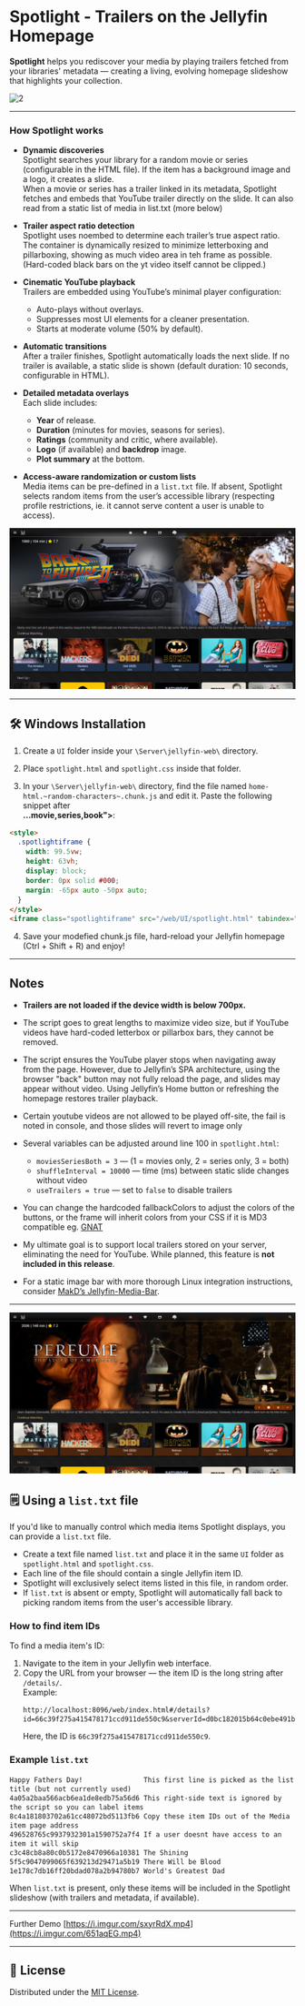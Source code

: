 # Spotlight - Trailers on the Jellyfin Homepage

**Spotlight** helps you rediscover your media by playing trailers fetched from your libraries' metadata — creating a living, evolving homepage slideshow that highlights your collection.

![2](https://raw.githubusercontent.com/JSethCreates/jellyfin-script-spotlight/refs/heads/main/screenshots/spotlightdemo.gif)

---

### How Spotlight works

- **Dynamic discoveries**  
  Spotlight searches your library for a random movie or series (configurable in the HTML file). If the item has a background image and a logo, it creates a slide.  
  When a movie or series has a trailer linked in its metadata, Spotlight fetches and embeds that YouTube trailer directly on the slide.
  It can also read from a static list of media in list.txt (more below)

- **Trailer aspect ratio detection**  
  Spotlight uses noembed to determine each trailer’s true aspect ratio. The container is dynamically resized to minimize letterboxing and pillarboxing, showing as much video area in teh frame as possible. (Hard-coded black bars on the yt video itself cannot be clipped.)

- **Cinematic YouTube playback**  
  Trailers are embedded using YouTube’s minimal player configuration:
  - Auto-plays without overlays.
  - Suppresses most UI elements for a cleaner presentation.
  - Starts at moderate volume (50% by default).

- **Automatic transitions**  
  After a trailer finishes, Spotlight automatically loads the next slide. If no trailer is available, a static slide is shown (default duration: 10 seconds, configurable in HTML).

- **Detailed metadata overlays**  
  Each slide includes:
  - **Year** of release.
  - **Duration** (minutes for movies, seasons for series).
  - **Ratings** (community and critic, where available).
  - **Logo** (if available) and **backdrop** image.
  - **Plot summary** at the bottom.

- **Access-aware randomization or custom lists**  
  Media items can be pre-defined in a `list.txt` file. If absent, Spotlight selects random items from the user’s accessible library (respecting profile restrictions, ie. it cannot serve content a user is unable to access).

![1](https://raw.githubusercontent.com/JSethCreates/jellyfin-script-spotlight/refs/heads/main/screenshots/1.PNG)

---

## 🛠️ Windows Installation

1. Create a `UI` folder inside your `\Server\jellyfin-web\` directory.  
2. Place `spotlight.html` and `spotlight.css` inside that folder.

3. In your `\Server\jellyfin-web\` directory, find the file named `home-html.~random-characters~.chunk.js` and edit it.
   Paste the following snippet after  
   **...movie,series,book">**:

```html
<style>
  .spotlightiframe {
    width: 99.5vw;
    height: 63vh;
    display: block;
    border: 0px solid #000;
    margin: -65px auto -50px auto;
  }
</style>
<iframe class="spotlightiframe" src="/web/UI/spotlight.html" tabindex="0"></iframe>
```

4. Save your modefied chunk.js file, hard-reload your Jellyfin homepage (Ctrl + Shift + R) and enjoy!

---

## Notes

- **Trailers are not loaded if the device width is below 700px.**

- The script goes to great lengths to maximize video size, but if YouTube videos have hard-coded letterbox or pillarbox bars, they cannot be removed.

- The script ensures the YouTube player stops when navigating away from the page. However, due to Jellyfin’s SPA architecture, using the browser "back" button may not fully reload the page, and slides may appear without video. Using Jellyfin’s Home button or refreshing the homepage restores trailer playback.

- Certain youtube videos are not allowed to be played off-site, the fail is noted in console, and those slides will revert to image only

- Several variables can be adjusted around line 100 in `spotlight.html`:
  - `moviesSeriesBoth = 3` — (1 = movies only, 2 = series only, 3 = both)
  - `shuffleInterval = 10000` — time (ms) between static slide changes without video
  - `useTrailers = true` — set to `false` to disable trailers

- You can change the hardcoded fallbackColors to adjust the colors of the buttons, or the frame will inherit colors from your CSS if it is MD3 compatible eg. [GNAT](https://github.com/JSethCreates/jellyfin-theme-sethstyle)

- My ultimate goal is to support local trailers stored on your server, eliminating the need for YouTube. While planned, this feature is **not included in this release**.

- For a static image bar with more thorough Linux integration instructions, consider [MakD’s Jellyfin-Media-Bar](https://github.com/MakD/Jellyfin-Media-Bar).

---

![2](https://raw.githubusercontent.com/JSethCreates/jellyfin-script-spotlight/refs/heads/main/screenshots/2.PNG)


## 🗒️ Using a `list.txt` file

If you'd like to manually control which media items Spotlight displays, you can provide a `list.txt` file.

- Create a text file named `list.txt` and place it in the same `UI` folder as `spotlight.html` and `spotlight.css`.
- Each line of the file should contain a single Jellyfin item ID.  
- Spotlight will exclusively select items listed in this file, in random order.  
- If `list.txt` is absent or empty, Spotlight will automatically fall back to picking random items from the user's accessible library.

### How to find item IDs

To find a media item's ID:

1. Navigate to the item in your Jellyfin web interface.
2. Copy the URL from your browser — the item ID is the long string after `/details/`.  
   Example:  
   ```
   http://localhost:8096/web/index.html#/details?id=66c39f275a415478171ccd911de550c9&serverId=d0bc182015b64c0ebe491b72839266c7
   ```
   Here, the ID is `66c39f275a415478171ccd911de550c9`.

### Example `list.txt`

```
Happy Fathers Day!               This first line is picked as the list title (but not currently used)
4a05a2baa566acb6ea1de8edb75a56d6 This right-side text is ignored by the script so you can label items
8c4a181803702a61cc48072bd5113fb6 Copy these item IDs out of the Media item page address
496528765c9937932301a1590752a7f4 If a user doesnt have access to an item it will skip
c3c48cb8a80c0b5172e8470966a10381 The Shining
5f5c9047099065f639213d29471a5b19 There Will be Blood
1e178c7db16ff20bdad078a2b94780b7 World's Greatest Dad
```

When `list.txt` is present, only these items will be included in the Spotlight slideshow (with trailers and metadata, if available).

---
Further Demo
[https://i.imgur.com/sxyrRdX.mp4](https://i.imgur.com/651aqEG.mp4)

---

## 📄 License

Distributed under the [MIT License](LICENSE).
